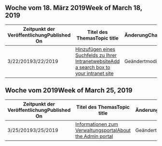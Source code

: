 <!-- This file is generated automatically each week. Changes made to this file will be overwritten.-->




## <a name="week-of-march-18-2019"></a><span data-ttu-id="cc955-101">Woche vom 18. März 2019</span><span class="sxs-lookup"><span data-stu-id="cc955-101">Week of March 18, 2019</span></span>


| <span data-ttu-id="cc955-102">Zeitpunkt der Veröffentlichung</span><span class="sxs-lookup"><span data-stu-id="cc955-102">Published On</span></span> |<span data-ttu-id="cc955-103">Titel des Themas</span><span class="sxs-lookup"><span data-stu-id="cc955-103">Topic title</span></span> | <span data-ttu-id="cc955-104">Änderung</span><span class="sxs-lookup"><span data-stu-id="cc955-104">Change</span></span> |
|------|------------|--------|
| <span data-ttu-id="cc955-105">3/22/2019</span><span class="sxs-lookup"><span data-stu-id="cc955-105">3/22/2019</span></span> | [<span data-ttu-id="cc955-106">Hinzufügen eines Suchfelds zu Ihrer Intranetwebsite</span><span class="sxs-lookup"><span data-stu-id="cc955-106">Add a search box to your intranet site</span></span>](/MicrosoftSearch/add-a-search-box-to-your-intranet-site) | <span data-ttu-id="cc955-107">Geändert</span><span class="sxs-lookup"><span data-stu-id="cc955-107">modified</span></span> |


## <a name="week-of-march-25-2019"></a><span data-ttu-id="cc955-108">Woche vom 2019</span><span class="sxs-lookup"><span data-stu-id="cc955-108">Week of March 25, 2019</span></span>


| <span data-ttu-id="cc955-109">Zeitpunkt der Veröffentlichung</span><span class="sxs-lookup"><span data-stu-id="cc955-109">Published On</span></span> |<span data-ttu-id="cc955-110">Titel des Themas</span><span class="sxs-lookup"><span data-stu-id="cc955-110">Topic title</span></span> | <span data-ttu-id="cc955-111">Änderung</span><span class="sxs-lookup"><span data-stu-id="cc955-111">Change</span></span> |
|------|------------|--------|
| <span data-ttu-id="cc955-112">3/25/2019</span><span class="sxs-lookup"><span data-stu-id="cc955-112">3/25/2019</span></span> | [<span data-ttu-id="cc955-113">Informationen zum Verwaltungsportal</span><span class="sxs-lookup"><span data-stu-id="cc955-113">About the Admin portal</span></span>](/MicrosoftSearch/about-the-admin-portal) | <span data-ttu-id="cc955-114">Geändert</span><span class="sxs-lookup"><span data-stu-id="cc955-114">modified</span></span> |
